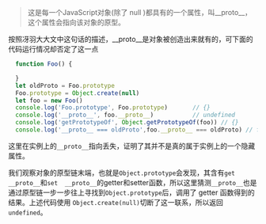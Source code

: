 > 这是每一个JavaScript对象(除了 null )都具有的一个属性，叫__proto__，这个属性会指向该对象的原型。

按照冴羽大大文中这句话的描述，__proto__是对象被创造出来就有的，可下面的代码运行情况却否定了这一点

```js
  function Foo() {

  }
  let oldProto = Foo.prototype
  Foo.prototype = Object.create(null)
  let foo = new Foo()
  console.log('Foo.prototype', Foo.prototype)       // {}
  console.log('__proto__', foo.__proto__)           // undefined
  console.log('getPrototypeOf', Object.getPrototypeOf(foo)) // {}
  console.log('__proto__ === oldProto',foo.__proto__ === oldProto) // false
```

这里在实例上的`__proto__`指向丢失，证明了其并不是真的属于实例上的一个隐藏属性。

我们观察对象的原型链末端，也就是`Object.prototype`会发现，其含有`get  __proto__`和`set  __proto__`的getter和setter函数，所以这里猜测`__proto__`也是通过原型链一步一步往上寻找到`Object.prototype`后，调用了 getter 函数得到的结果。上述代码使用
`Object.create(null)`切断了这一联系，所以返回`undefined`。

